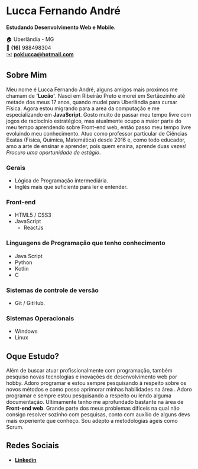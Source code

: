 # Lucca Fernando André
**Estudando Desenvolvimento Web e Mobile.**

:house:    Uberlândia - MG <br>
:iphone:   **(16)** 988498304 <br>
:envelope:  **poklucca@hotmail.com**

## Sobre Mim
Meu nome é Lucca Fernando André, alguns amigos mais proximos me chamam de **'Lucão'**. Nasci em Ribeirão Preto e morei em Sertãozinho até metade dos meus 17 anos, quando mudei para Uberlândia para cursar Física. Agora estou migrando para a area da computação e me especializando em **JavaScript**. Gosto muito de passar meu tempo livre com jogos de raciocínio estratégico, mas atualmente ocupo a maior parte do meu tempo aprendendo sobre Front-end web, então passo meu tempo livre evoluindo meu conhecimento. Atuo como professor particular de Ciências Exatas (Fisica, Quimica, Matemática) desde 2016 e, como todo educador, amo a arte de ensinar e aprender, pois quem ensina, aprende duas vezes! 
*Procuro uma oportunidade de estágio*.

### Gerais
* Lógica de Programação intermediária.
* Inglês mais que suficiente para ler e entender.

### Front-end
* HTML5 / CSS3  
* JavaScript
    * ReactJs

### Linguagens de Programação que tenho conhecimento
* Java Script
* Python
* Kotlin
* C 

### Sistemas de controle de versão
* Git / GitHub.

### Sistemas Operacionais
* Windows
* Linux

## Oque Estudo?
 Além de buscar atuar profissionalmente com programação, também pesquiso novas tecnologias e inovações de desenvolvimento web por hobby. Adoro programar e estou sempre pesquisando à respeito sobre os novos métodos e como posso aprimorar minhas habilidades na área . Adoro programar e sempre estou pesquisando a respeito ou lendo alguma documentação. Ultimamente tenho me aprofundado bastante na área de **Front-end web**. Grande parte dos meus problemas difíceis na qual não consigo resolver sozinho com pesquisas, conto com auxílio de alguns devs mais experiente que conheço. Sou adepto a metodologias ágeis como Scrum.
 
## Redes Sociais
*  [**Linkedin**](https://www.linkedin.com/in/luccafernando/)
